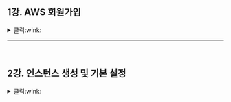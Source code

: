 ## 1강. AWS 회원가입

<details>
    <summary> 클릭:wink: </summary> 
<br>
  
* Sign up for AWS   

Root user email address : 본인 이메일   
AWS account name : 닉네임   
Verift address email 클릭   
본인이 입력한 이메일에 인증번호 확인 후 입력   
비밀번호 입력   
<br>

Personal - for your projectc 체크   
한국주소 영어로 입력(네이버에 한글 주소 영어로 검색)   
<br>

해외 결재까지 가능한 카드 등록   
카드 소유자 기재   
영수증을 받을 이메일 기재(가입 이메일과 동일해도 됨)   
<br>

핸드폰 인증 페이지   
인증번호 입력   
<br>

select a support plan : 가장 왼쪽 체크   
  
<br>
</details>

* * *
<br>

## 2강. 인스턴스 생성 및 기본 설정   

<details>
    <summary> 클릭:wink: </summary> 
<br>
  
* Lightsail 검색   

인스턴스 생성 클릭   
인스턴스 위치 : 서울 로 설정   
인스턴스 이미지 선택 - 플랫폼 선택 : 리눅스/유닉스   
인스턴스 이미지 선택 - 청사진 선택 - OS전용, 아마존 리눅스2(추천)   
인스턴스 플랜 선택 -  10달러 (3개월 무료니까~)   
인스턴스 식별 - 본인이 설정하고 싶은 이름 설정   
인스턴스 만들기 클릭   
<br>

인스턴스 생성 후 Putty와 같은 ssh Tool 등으로 접속   
하지만 생성된 인스턴스 우측 상단 오렌지 상자 클릭하여 바로 접속 가능   
```
접속 시 update 하라는 말과 함께 명령어 출력, 이에 맞게 update 실시
#sudo yum update   
#y   

Complete! 되면   
[hostname 이름 확인]
#hostname   
    
[hostname 이름 변경]
#sudo hostnamectl set-hostname 원하는이름   

[변경된 hostname 확인] #hostname   
해당 터미널 리부팅하면 'user@변경된 이름' 확인 가능
```
<br>   

```
[서버시간 확인]
#date   
위 내용 확인 결과 현재 '서울'시간과 다름
    
[시간 맞추기]
#sudo timedatectl set timezone Asia/Seoul
    또는
#sudo timedatectl set-timezone Asia/Seoul
    
[정상적으로 시간 나오는 것 확인]
#date  
```
<br>
    
- 여기까지 AWS 인스턴스 생성 및 Lightsail 기본 세팅 완료   
- 고정아이피는 데이터베이스 연결 시 함께 할 예정   

<br>
</details>
